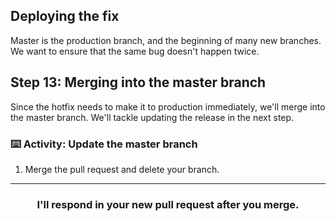 ## Deploying the fix

Master is the production branch, and the beginning of many new branches. We want to ensure that the same bug doesn't happen twice.

## Step 13: Merging into the master branch

Since the hotfix needs to make it to production immediately, we'll merge into the master branch. We'll tackle updating the release in the next step.

### :keyboard: Activity: Update the master branch

1. Merge the pull request and delete your branch.

<hr>
<h3 align="center">I'll respond in your new pull request after you merge.</h3>
